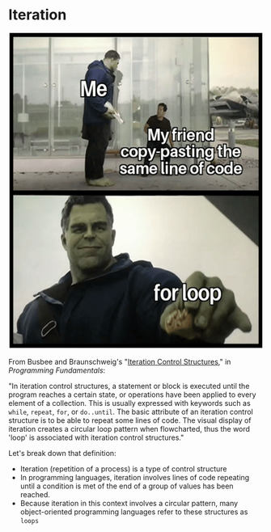 # Iteration

<p align="center"><img src="https://github.com/kwaldenphd/python-loops-iteration/blob/main/images/for-loop-meme.png?raw=true" width="500"></p>

From Busbee and Braunschweig's "[Iteration Control Structures](https://press.rebus.community/programmingfundamentals/chapter/iteration-control-structures/)," in *Programming Fundamentals*:

"In iteration control structures, a statement or block is executed until the program reaches a certain state, or operations have been applied to every element of a collection. This is usually expressed with keywords such as `while`, `repeat`, `for`, or `do..until`. The basic attribute of an iteration control structure is to be able to repeat some lines of code. The visual display of iteration creates a circular loop pattern when flowcharted, thus the word 'loop' is associated with iteration control structures."

Let's break down that definition:
- Iteration (repetition of a process) is a type of control structure
- In programming languages, iteration involves lines of code repeating until a condition is met of the end of a group of values has been reached.
- Because iteration in this context involves a circular pattern, many object-oriented programming languages refer to these structures as `loops`